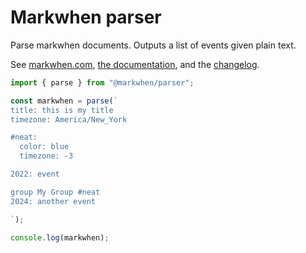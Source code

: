 # Markwhen parser

Parse markwhen documents. Outputs a list of events given plain text.

See [markwhen.com](https://markwhen.com), [the documentation](https://docs.markwhen.com), and the [changelog](./CHANGELOG.md).

```js
import { parse } from "@markwhen/parser";

const markwhen = parse(`
title: this is my title
timezone: America/New_York

#neat:
  color: blue
  timezone: -3

2022: event

group My Group #neat
2024: another event

`);

console.log(markwhen);
```
